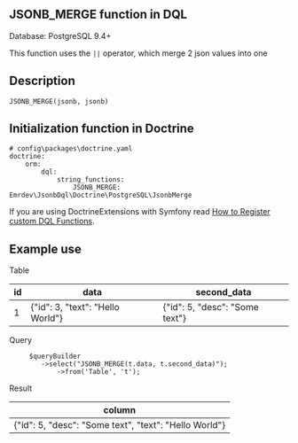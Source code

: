 ## JSONB_MERGE function in DQL


Database: PostgreSQL 9.4+

This function uses the `||` operator, which merge 2 json values into one

## Description
```
JSONB_MERGE(jsonb, jsonb)
```

 

## Initialization function in Doctrine
```
# config\packages\doctrine.yaml
doctrine: 
    orm:
        dql:
            string_functions:
                JSONB_MERGE: Emrdev\JsonbDql\Doctrine\PostgreSQL\JsonbMerge
```
If you are using DoctrineExtensions with Symfony read [How to Register custom DQL Functions](https://symfony.com/doc/current/doctrine/custom_dql_functions.html).


## Example use

Table

| id | data                             | second_data                    |
|----|----------------------------------|--------------------------------|
| 1  | {"id": 3, "text": "Hello World"} | {"id": 5, "desc": "Some text"} |



Query
```
     $queryBuilder
        ->select("JSONB_MERGE(t.data, t.second_data)");
            ->from('Table', 't');
```

Result

| column | 
|----| 
| {"id": 5, "desc": "Some text", "text": "Hello World"}|  


